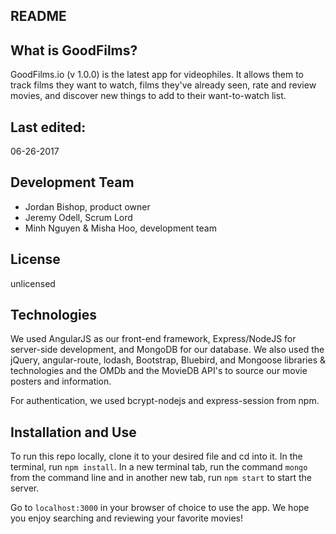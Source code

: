 README
------

What is GoodFilms?
-----------
GoodFilms.io (v 1.0.0) is the latest app for videophiles. It allows them to track
films they want to watch, films they've already seen, rate and review movies, and
discover new things to add to their want-to-watch list.

Last edited:
------------
06-26-2017

Development Team
----------------
- Jordan Bishop, product owner
- Jeremy Odell, Scrum Lord
- Minh Nguyen & Misha Hoo, development team

License
-------
unlicensed

Technologies
------------
We used AngularJS as our front-end framework, Express/NodeJS for
server-side development, and MongoDB for our database. We also used
the jQuery, angular-route, lodash, Bootstrap, Bluebird, and Mongoose libraries
& technologies and the OMDb and the MovieDB API's to source our movie posters
and information.

For authentication, we used bcrypt-nodejs and express-session from npm.

Installation and Use
--------------------
To run this repo locally, clone it to your desired file and cd into it. In the
terminal, run `npm install`. In a new terminal tab, run the command `mongo` from
the command line and in another new tab, run `npm start` to start the server.

Go to `localhost:3000` in your browser of choice to use the app. We hope you enjoy
searching and reviewing your favorite movies!
